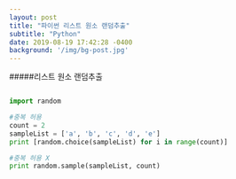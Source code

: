 ```yaml
---
layout: post
title: "파이썬 리스트 원소 랜덤추출"
subtitle: "Python"
date: 2019-08-19 17:42:28 -0400
background: '/img/bg-post.jpg'
---
```


#####리스트 원소 랜덤추출

```Python

import random

#중복 허용
count = 2
sampleList = ['a', 'b', 'c', 'd', 'e']
print [random.choice(sampleList) for i in range(count)]

#중복 허용 X
print random.sample(sampleList, count)

```
